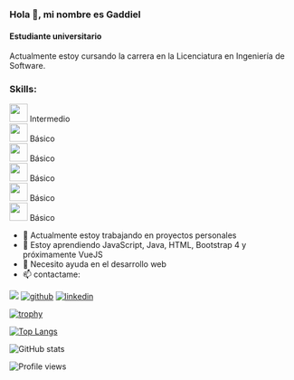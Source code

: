 ### Hola 👋, mi nombre es Gaddiel
#### Estudiante universitario


Actualmente estoy cursando la carrera en la Licenciatura en Ingeniería de Software.

<div>
  <h3>Skills:</h3>
  <div>
    <img height="32" width="32" src="https://cdn.jsdelivr.net/npm/simple-icons@v4/icons/java.svg" /> Intermedio
  </div>
  <div>
    <img height="32" width="32" src="https://unpkg.com/simple-icons@v4/icons/javascript.svg" /> Básico
  </div>
  <div>
    <img height="32" width="32" src="https://cdn.jsdelivr.net/npm/simple-icons@v4/icons/bootstrap.svg" /> Básico
  </div>
  <div>
    <img height="32" width="32" src="https://unpkg.com/simple-icons@v4/icons/html5.svg" /> Básico
  </div>
  <div>
    <img height="32" width="32" src="https://cdn.jsdelivr.net/npm/simple-icons@v4/icons/linux.svg" /> Básico
  </div>
  <div>
    <img height="32" width="32" src="https://unpkg.com/simple-icons@v4/icons/ubuntu.svg" /> Básico
  </div>
</div>
  

- 🔭 Actualmente estoy trabajando en proyectos personales 
- 🌱 Estoy aprendiendo JavaScript, Java, HTML, Bootstrap 4 y próximamente VueJS 
- 🤔 Necesito ayuda en el desarrollo web 
- 📫 contactame:


<img src='https://img.shields.io/badge/gmail-gaddielgomez15@gmail.com-red?style=for-the-badge&logo=gmail' > [<img src='https://img.shields.io/badge/github-gaddiel-white?style=for-the-badge&logo=github' alt='github' >](https://github.com/gadd-gj)  [<img src='https://img.shields.io/badge/Linkedin-Gaddiel%20G%C3%B3mez%20Jim%C3%A9nez-blue?style=for-the-badge&logo=linkedin' alt='linkedin' >](https://www.linkedin.com/in/gaddiel-gómez-jiménez-b66093196/)  

[![trophy](https://github-profile-trophy.vercel.app/?username=gadd-gj)](https://github.com/ryo-ma/github-profile-trophy)

[![Top Langs](https://github-readme-stats.vercel.app/api/top-langs/?username=gadd-gj)](https://github.com/anuraghazra/github-readme-stats)

![GitHub stats](https://github-readme-stats.vercel.app/api?username=gadd-gj&show_icons=true&count_private=true)  

![Profile views](https://gpvc.arturio.dev/gadd-gj)  
